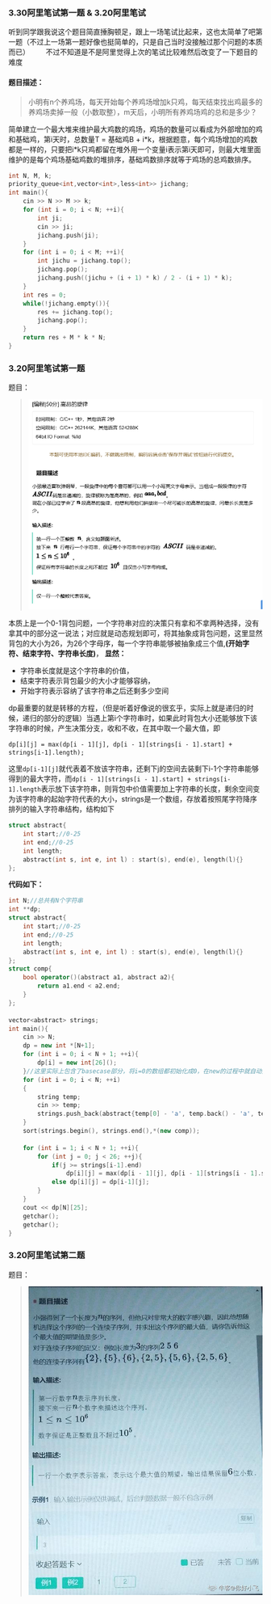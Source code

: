 ### 3.30阿里笔试第一题 & 3.20阿里笔试
听到同学跟我说这个题目简直捶胸顿足，跟上一场笔试比起来，这也太简单了吧第一题（不过上一场第一题好像也挺简单的，只是自己当时没接触过那个问题的本质而已）
&emsp;&emsp;不过不知道是不是阿里觉得上次的笔试比较难然后改变了一下题目的难度
#### 题目描述：
> 小明有n个养鸡场，每天开始每个养鸡场增加k只鸡，每天结束找出鸡最多的养鸡场卖掉一般（小数取整），m天后，小明所有养鸡场鸡的总和是多少？

简单建立一个最大堆来维护最大鸡数的鸡场，鸡场的数量可以看成为外部增加的鸡和基础鸡，第i天时，总数量T = 基础鸡B + i\*k，根据题意，每个鸡场增加的鸡数都是一样的，只要把i\*k只鸡都留在堆外用一个变量i表示第i天即可，则最大堆里面维护的是每个鸡场基础鸡数的堆排序，基础鸡数排序就等于鸡场的总鸡数排序。

```C++
int N, M, k;
priority_queue<int,vector<int>,less<int>> jichang;
int main(){
    cin >> N >> M >> k;
    for (int i = 0; i < N; ++i){
        int ji;
        cin >> ji;
        jichang.push(ji);
    }
    for (int i = 0; i < M; ++i){
        int jichu = jichang.top();
        jichang.pop();
        jichang.push((jichu + (i + 1) * k) / 2 - (i + 1) * k);
    }
    int res = 0;
    while(!jichang.empty()){
        res += jichang.top();
        jichang.pop();
    }
    return res + M * k * N;
}
```


### 3.20阿里笔试第一题
题目：
> ![](pictures/3.20阿里笔试第一题.jpg)

本质上是一个0-1背包问题，一个字符串对应的决策只有拿和不拿两种选择，没有拿其中的部分这一说法；对应就是动态规划即可，将其抽象成背包问题，这里显然背包的大小为26，为26个字母序，每一个字符串能够被抽象成三个值,**(开始字符、结束字符、字符串长度)**，
**显然：**
* 字符串长度就是这个字符串的价值，
* 结束字符表示背包最少的大小才能够容纳，
* 开始字符表示容纳了该字符串之后还剩多少空间

dp最重要的就是转移的方程，（但是听着好像说的很玄乎，实际上就是递归的时候，递归的部分的逻辑）当遇上第i个字符串时，如果此时背包大小还能够放下该字符串的时候，产生决策分支，收和不收，在其中取一个最大值，即

    dp[i][j] = max(dp[i - 1][j], dp[i - 1][strings[i - 1].start] + strings[i-1].length);

这里```dp[i-1][j]```就代表着不放该字符串，还剩下j的空间去装剩下i-1个字符串能够得到的最大字符，而```dp[i - 1][strings[i - 1].start] + strings[i-1].length```表示放下该字符串，则背包中价值需要加上字符串的长度，剩余空间变为该字符串的起始字符代表的大小，strings是一个数组，存放着按照尾字符降序排列的输入字符串结构，结构如下
```C++
struct abstract{
    int start;//0-25
    int end;//0-25
    int length;
    abstract(int s, int e, int l) : start(s), end(e), length(l){}
};
```


**代码如下：**
```C++
int N;//总共有N个字符串
int **dp;
struct abstract{
    int start;//0-25
    int end;//0-25
    int length;
    abstract(int s, int e, int l) : start(s), end(e), length(l){}
};
struct comp{
    bool operator()(abstract a1, abstract a2){
        return a1.end < a2.end;
    }
};

vector<abstract> strings;
int main(){
    cin >> N;
    dp = new int *[N+1];
    for (int i = 0; i < N + 1; ++i){
        dp[i] = new int[26]();
    }//这里实际上包含了basecase部分，将i=0的数组都初始化成0，在new的过程中就自动执行了。
    for (int i = 0; i < N; ++i)
    {
        string temp;
        cin >> temp;
        strings.push_back(abstract{temp[0] - 'a', temp.back() - 'a', temp.size()});        
    }
    sort(strings.begin(), strings.end(),*(new comp));

    for (int i = 1; i < N + 1; ++i){
        for (int j = 0; j < 26; ++j){
            if(j >= strings[i-1].end)
                dp[i][j] = max(dp[i - 1][j], dp[i - 1][strings[i - 1].start] + strings[i-1].length);
            else dp[i][j] = dp[i-1][j];
        }
    }
    cout << dp[N][25];
    getchar();
    getchar();
}
```

### 3.20阿里笔试第二题
题目：
> ![](pictures/3.20阿里笔试第二题.jpg)